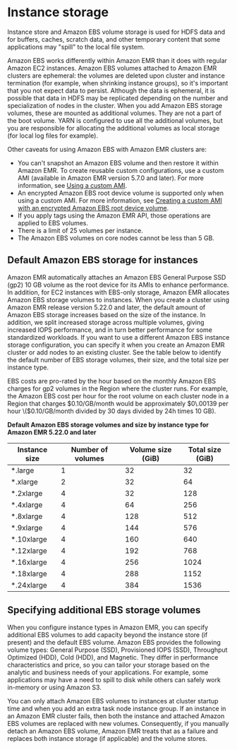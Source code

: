 # Instance storage<a name="emr-plan-storage"></a>

Instance store and Amazon EBS volume storage is used for HDFS data and for buffers, caches, scratch data, and other temporary content that some applications may "spill" to the local file system\.

Amazon EBS works differently within Amazon EMR than it does with regular Amazon EC2 instances\. Amazon EBS volumes attached to Amazon EMR clusters are ephemeral: the volumes are deleted upon cluster and instance termination \(for example, when shrinking instance groups\), so it's important that you not expect data to persist\. Although the data is ephemeral, it is possible that data in HDFS may be replicated depending on the number and specialization of nodes in the cluster\. When you add Amazon EBS storage volumes, these are mounted as additional volumes\. They are not a part of the boot volume\. YARN is configured to use all the additional volumes, but you are responsible for allocating the additional volumes as local storage \(for local log files for example\)\.

Other caveats for using Amazon EBS with Amazon EMR clusters are:
+ You can't snapshot an Amazon EBS volume and then restore it within Amazon EMR\. To create reusable custom configurations, use a custom AMI \(available in Amazon EMR version 5\.7\.0 and later\)\. For more information, see [Using a custom AMI](emr-custom-ami.md)\.
+ An encrypted Amazon EBS root device volume is supported only when using a custom AMI\. For more information, see [Creating a custom AMI with an encrypted Amazon EBS root device volume](emr-custom-ami.md#emr-custom-ami-encrypted)\. 
+ If you apply tags using the Amazon EMR API, those operations are applied to EBS volumes\.
+ There is a limit of 25 volumes per instance\.
+ The Amazon EBS volumes on core nodes cannot be less than 5 GB\.

## Default Amazon EBS storage for instances<a name="emr-plan-storage-ebs-storage-default"></a>

Amazon EMR automatically attaches an Amazon EBS General Purpose SSD \(gp2\) 10 GB volume as the root device for its AMIs to enhance performance\. In addition, for EC2 instances with EBS\-only storage, Amazon EMR allocates Amazon EBS storage volumes to instances\. When you create a cluster using Amazon EMR release version 5\.22\.0 and later, the default amount of Amazon EBS storage increases based on the size of the instance\. In addition, we split increased storage across multiple volumes, giving increased IOPS performance, and in turn better performance for some standardized workloads\. If you want to use a different Amazon EBS instance storage configuration, you can specify it when you create an Amazon EMR cluster or add nodes to an existing cluster\. See the table below to identify the default number of EBS storage volumes, their size, and the total size per instance type\.

EBS costs are pro\-rated by the hour based on the monthly Amazon EBS charges for gp2 volumes in the Region where the cluster runs\. For example, the Amazon EBS cost per hour for the root volume on each cluster node in a Region that charges $0\.10/GB/month would be approximately $0\.00139 per hour \($0\.10/GB/month divided by 30 days divided by 24h times 10 GB\)\.


**Default Amazon EBS storage volumes and size by instance type for Amazon EMR 5\.22\.0 and later**  

| Instance size | Number of volumes | Volume size \(GiB\) | Total size \(GiB\) | 
| --- | --- | --- | --- | 
|  \*\.large  |  1  |  32  |  32  | 
|  \*\.xlarge  |  2  |  32  |  64  | 
|  \*\.2xlarge  |  4  |  32  |  128  | 
|  \*\.4xlarge  |  4  |  64  |  256  | 
|  \*\.8xlarge  |  4  |  128  |  512  | 
|  \*\.9xlarge  |  4  |  144  |  576  | 
|  \*\.10xlarge  |  4  |  160  |  640  | 
|  \*\.12xlarge  |  4  |  192  |  768  | 
|  \*\.16xlarge  |  4  |  256  |  1024  | 
|  \*\.18xlarge  |  4  |  288  |  1152  | 
|  \*\.24xlarge  |  4  |  384  |  1536  | 

## Specifying additional EBS storage volumes<a name="emr-plan-storage-additional-ebs-volumes"></a>

When you configure instance types in Amazon EMR, you can specify additional EBS volumes to add capacity beyond the instance store \(if present\) and the default EBS volume\. Amazon EBS provides the following volume types: General Purpose \(SSD\), Provisioned IOPS \(SSD\), Throughput Optimized \(HDD\), Cold \(HDD\), and Magnetic\. They differ in performance characteristics and price, so you can tailor your storage based on the analytic and business needs of your applications\. For example, some applications may have a need to spill to disk while others can safely work in\-memory or using Amazon S3\.

You can only attach Amazon EBS volumes to instances at cluster startup time and when you add an extra task node instance group\. If an instance in an Amazon EMR cluster fails, then both the instance and attached Amazon EBS volumes are replaced with new volumes\. Consequently, if you manually detach an Amazon EBS volume, Amazon EMR treats that as a failure and replaces both instance storage \(if applicable\) and the volume stores\.